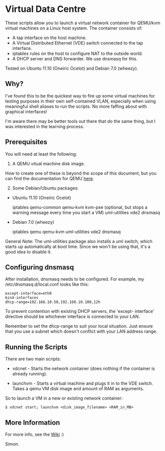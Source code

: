 
Virtual Data Centre
===================

These scripts allow you to launch a virtual network container for
QEMU/kvm virtual machines on a Linux host system. The container
consists of:

* A tap interface on the host machine.
* A Virtual Distributed Ethernet (VDE) switch connected to the tap interface.
* iptables rules on the host to configure NAT to the outside world.
* A DHCP server and DNS forwarder. We use dnsmasq for this.

Tested on Ubuntu 11.10 (Oneiric Ocelot) and Debian 7.0 (wheezy).


Why?
----

I've found this to be the quickest way to fire up some virtual
machines for testing purposes in their own self-contained VLAN,
especially when using meaningful shell aliases to run the scripts. No
more faffing about with graphical interfaces!

I'm aware there may be better tools out there that do the same thing,
but I was interested in the learning process.


Prerequisites
-------------

You will need at least the following:

1) A QEMU vitual machine disk image.

How to create one of these is beyond the scope of this document, but
you can find the documentation for QEMU [here](http://en.wikibooks.org/wiki/QEMU).

2) Some Debian/Ubuntu packages:

* Ubuntu 11.10 (Oneiric Ocelot)

    iptables
    qemu-common
    qemu-kvm
    kvm-pxe (optional, but stops a warning message every time you start a VM)
    uml-utilities
    vde2
    dnsmasq

* Debian 7.0 (wheezy)

    iptables
    qemu
    qemu-kvm
    uml-utilities
    vde2
    dnsmasq

General Note: The uml-utilities package also installs a uml switch,
which starts up automatically at boot time. Since we won't be using
that, it's a good idea to disable it.


Configuring dnsmasq
-------------------

After installation, dnsmasq needs to be configured. For example, my
/etc/dnsmasq.d/local.conf looks like this:

    except-interface=eth0
    bind-interfaces
    dhcp-range=192.168.10.50,192.168.10.100,12h

To prevent contention with existing DHCP servers, the 'except-
interface' directive should be whichever interface is connected
to your LAN.

Remember to set the dhcp-range to suit your local situation. Just
ensure that you use a subnet which doesn't conflict with your LAN
address range.


Running the Scripts
-------------------

There are two main scripts:

* vdcnet   - Starts the network container (does nothing if the container
             is already running).

* launchvm - Starts a virtual machine and plugs it in to the VDE switch.
             Takes a qemu VM disk image and amount of RAM as arguments.

So to launch a VM in a new or existing network container:

    $ vdcnet start; launchvm <disk_image_filename> <RAM_in_MB>


More Information
----------------

For more info, see the [Wiki](https://github.com/sgygit/virtual-data-centre/wiki) :)

Simon.

